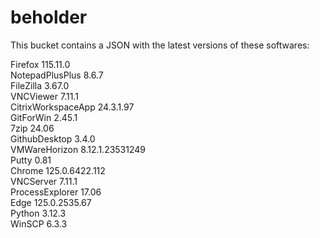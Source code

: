 # beholder
This bucket contains a JSON with the latest versions of these softwares:

Firefox            115.11.0         
NotepadPlusPlus    8.6.7            
FileZilla          3.67.0           
VNCViewer          7.11.1           
CitrixWorkspaceApp 24.3.1.97        
GitForWin          2.45.1           
7zip               24.06            
GithubDesktop      3.4.0            
VMWareHorizon      8.12.1.23531249  
Putty              0.81             
Chrome             125.0.6422.112   
VNCServer          7.11.1           
ProcessExplorer    17.06            
Edge               125.0.2535.67    
Python             3.12.3           
WinSCP             6.3.3            



